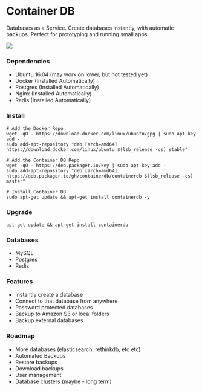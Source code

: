 # Container DB

Databases as a Service. Create databases instantly, with automatic backups. Perfect for prototyping and running small apps.

![](http://d.pr/i/nUVrdv+)

### Dependencies

 - Ubuntu 16.04 (may work on lower, but not tested yet)
 - Docker (Installed Automatically)
 - Postgres (Installed Automatically)
 - Nginx (Installed Automatically)
 - Redis (Installed Automatically)

### Install

```
# Add the Docker Repo
wget -qO - https://download.docker.com/linux/ubuntu/gpg | sudo apt-key add -
sudo add-apt-repository "deb [arch=amd64] https://download.docker.com/linux/ubuntu $(lsb_release -cs) stable"

# Add the Container DB Repo
wget -qO - https://deb.packager.io/key | sudo apt-key add -
sudo add-apt-repository "deb [arch=amd64] https://deb.packager.io/gh/containerdb/containerdb $(lsb_release -cs) master"

# Install Container DB
sudo apt-get update && apt-get install containerdb -y
```

### Upgrade

```
apt-get update && apt-get install containerdb
```

### Databases

- MySQL
- Postgres
- Redis

### Features

- Instantly create a database
- Connect to that database from anywhere
- Password protected databases
- Backup to Amazon S3 or local folders
- Backup external databases

### Roadmap

- More databases (elasticsearch, rethinkdb, etc etc)
- Automated Backups
- Restore backups
- Download backups
- User management
- Database clusters (maybe - long term)
